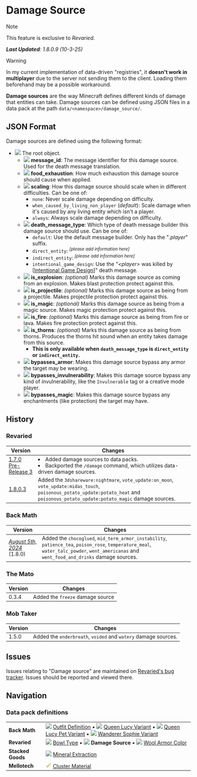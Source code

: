 # Damage Source
> [!NOTE]
> This feature is exclusive to *Revaried*.
>
> ***Last Updated**: 1.8.0.9 (10-3-25)*

> [!WARNING]
> In my current implementation of data-driven "registries", it **doesn't work in multiplayer** due to the server not sending them to the client. Loading them beforehand may be a possible workaround.

**Damage sources** are the way Minecraft defines different kinds of damage that entities can take. Damage sources can be defined using JSON files in a data pack at the path `data/<namespace>/damage_source/`.

## JSON Format
Damage sources are defined using the following format:

- <img src=Tags/compound_tag.png> The root object.
  - <img src=Tags/string_tag.png> **message_id**: The message identifier for this damage source. Used for the death message translation.
  - <img src=Tags/float_tag.png> **food_exhaustion**: How much exhaustion this damage source should cause when applied.
  - <img src=Tags/string_tag.png> **scaling**: How this damage source should scale when in different difficulties. Can be one of:
    - `none`: Never scale damage depending on difficulty.
    - `when_caused_by_living_non_player` (*default*): Scale damage when it's caused by any living entity which isn't a player.
    - `always`: Always scale damage depending on difficulty.
  - <img src=Tags/string_tag.png> **death_message_type**: Which type of death message builder this damage source should use. Can be one of:
    - `default`: Use the default message builder. Only has the "*.player*" suffix.
    - `direct_entity`: <sup>*[please add information here]*</sup>
    - `indirect_entity`: <sup>*[please add information here]*</sup>
    - `intentional_game_design`: Use the "*\<player>* was killed by [[Intentional Game Design](https://bugs.mojang.com/browse/MCPE-28723)]" death message.
  - <img src=Tags/boolean_tag.png> **is_explosion**: *(optional)* Marks this damage source as coming from an explosion. Makes blast protection protect against this.
  - <img src=Tags/boolean_tag.png> **is_projectile**: *(optional)* Marks this damage source as being from a projectile. Makes projectile protection protect against this.
  - <img src=Tags/boolean_tag.png> **is_magic**: *(optional)* Marks this damage source as being from a magic source. Makes magic protection protect against this.
  - <img src=Tags/boolean_tag.png> **is_fire**: *(optional)* Marks this damage source as being from fire or lava. Makes fire protection protect against this.
  - <img src=Tags/boolean_tag.png> **is_thorns**: *(optional)* Marks this damage source as being from thorns. Produces the thorns hit sound when an entity takes damage from this source.
    - **This is only available when `death_message_type` is `direct_entity` or `indirect_entity`.** 
  - <img src=Tags/boolean_tag.png> **bypasses_armor**: Makes this damage source bypass any armor the target may be wearing.
  - <img src=Tags/boolean_tag.png> **bypasses_invulnerability**: Makes this damage source bypass any kind of invulnerability, like the `Invulnerable` tag or a creative mode player.
  - <img src=Tags/boolean_tag.png> **bypasses_magic**: Makes this damage source bypass any enchantments (like protection) the target may have.

## History
### Revaried
| Version | Changes |
|---------|---------|
| [1.7.0 Pre-Release 3](/Revaried/Changelogs/1.16.5%20-%201.7.0%20Pre-Release%203/Changelog%201.7.0%20Pre-Release%203.md) | <li> Added damage sources to data packs. </li> <li> Backported the `/damage` command, which utilizes data-driven damage sources. </li> |
| [1.8.0.3](/Revaried/Changelogs/1.16.5%20-%201.8.0.3/Changelog%201.8.0.3.md) | Added the `3dshareware:nightmare`, `vote_update:on_moon`, `vote_update:midas_touch`, `poisonous_potato_update:potato_heat` and `poisonous_potato_update:potato_magic` damage sources. |

### Back Math
| Version | Changes |
|---------|---------|
| [*August 5th, 2024*](/Back%20Math/Changelogs/1.8%20Beta%20Dev%20-%2005-08-24/Changelog%2005-08-24.md) (1.8.0) | Added the `chocoglued`, `mid_term_armor_instability`, `patience_tea`, `poison_rose`, `temperature_meal`, `water_talc_powder`, `went_americanas` and `went_food_and_drinks` damage sources. |

### The Mato
| Version | Changes |
|---------|---------|
| 0.3.4   | Added the `freeze` damage source |

### Mob Taker
| Version | Changes |
|---------|---------|
| 1.5.0   | Added the `enderbreath`, `voided` and `watery` damage sources. |

## Issues
Issues relating to "Damage source" are maintained on [Revaried's bug tracker](https://github.com/isabellawoods/Revaried/issues). Issues should be reported and viewed there.

## Navigation
### Data pack definitions
| | |
|-|-|
| **Back Math** | ![](/Textures/navbox/outfit_definition.png) [Outfit Definition](/Back%20Math/Docs/Outfit%20Definition.md) ▪ ![](/Textures/navbox/queen_lucy_variant.png) [Queen Lucy Variant](/Back%20Math/Docs/Queen%20Lucy%20Variant.md) ▪ ![](/Textures/navbox/queen_lucy_pet_variant.png) [Queen Lucy Pet Variant](/Back%20Math/Docs/Queen%20Lucy%20Pet%20Variant.md) ▪ ![](/Textures/navbox/wanderer_sophie_variant.png) [Wanderer Sophie Variant](/Back%20Math/Docs/Wanderer%20Sophie%20Variant.md) |
| **Revaried** | ![](/Textures/navbox/bowl_type.png) [Bowl Type](/Revaried/Docs/Bowl%20Type.md) ▪ ![](/Textures/navbox/damage_source.png) **Damage Source** ▪ ![](/Textures/navbox/wool_armor_color.png) [Wool Armor Color](/Revaried/Docs/Wool%20Armor%20Color.md) |
| **Stacked Goods** | ![](/Textures/navbox/mineral_extraction.png) [Mineral Extraction](/Stacked%20Goods/Docs/Mineral%20Extraction.md) |
| **Mellotech** | ![](/Textures/navbox/cluster_material.png) [Cluster Material](/Mellotech/Docs/Cluster%20Material.md) |